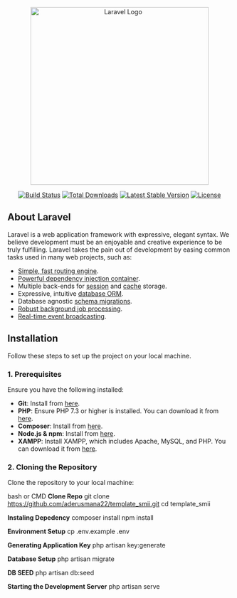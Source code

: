 <p align="center"><a href="https://laravel.com" target="_blank"><img src="https://raw.githubusercontent.com/laravel/art/master/logo-lockup/5%20SVG/2%20CMYK/1%20Full%20Color/laravel-logolockup-cmyk-red.svg" width="400" alt="Laravel Logo"></a></p>

<p align="center">
<a href="https://github.com/laravel/framework/actions"><img src="https://github.com/laravel/framework/workflows/tests/badge.svg" alt="Build Status"></a>
<a href="https://packagist.org/packages/laravel/framework"><img src="https://img.shields.io/packagist/dt/laravel/framework" alt="Total Downloads"></a>
<a href="https://packagist.org/packages/laravel/framework"><img src="https://img.shields.io/packagist/v/laravel/framework" alt="Latest Stable Version"></a>
<a href="https://packagist.org/packages/laravel/framework"><img src="https://img.shields.io/packagist/l/laravel/framework" alt="License"></a>
</p>

## **About Laravel**

Laravel is a web application framework with expressive, elegant syntax. We believe development must be an enjoyable and creative experience to be truly fulfilling. Laravel takes the pain out of development by easing common tasks used in many web projects, such as:

- [Simple, fast routing engine](https://laravel.com/docs/routing).
- [Powerful dependency injection container](https://laravel.com/docs/container).
- Multiple back-ends for [session](https://laravel.com/docs/session) and [cache](https://laravel.com/docs/cache) storage.
- Expressive, intuitive [database ORM](https://laravel.com/docs/eloquent).
- Database agnostic [schema migrations](https://laravel.com/docs/migrations).
- [Robust background job processing](https://laravel.com/docs/queues).
- [Real-time event broadcasting](https://laravel.com/docs/broadcasting).

## **Installation**

Follow these steps to set up the project on your local machine.

### **1. Prerequisites**
Ensure you have the following installed:

- **Git**: Install from [here](https://git-scm.com/downloads).
- **PHP**: Ensure PHP 7.3 or higher is installed. You can download it from [here](https://www.php.net/downloads).
- **Composer**: Install from [here](https://getcomposer.org/download/).
- **Node.js & npm**: Install from [here](https://nodejs.org/).
- **XAMPP**: Install XAMPP, which includes Apache, MySQL, and PHP. You can download it from [here](https://www.apachefriends.org/index.html).

### **2. Cloning the Repository**
Clone the repository to your local machine:

bash or CMD
**Clone Repo**
git clone https://github.com/aderusmana22/template_smii.git
cd template_smii

**Instaling Depedency**
composer install
npm install

**Environment Setup**
cp .env.example .env

**Generating Application Key**
php artisan key:generate

**Database Setup**
php artisan migrate

**DB SEED**
php artisan db:seed

**Starting the Development Server**
php artisan serve
